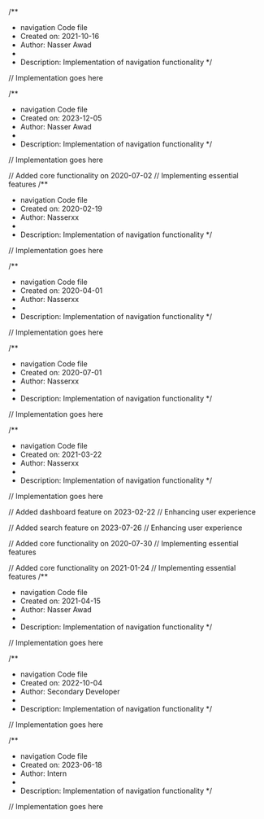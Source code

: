 /**
 * navigation Code file
 * Created on: 2021-10-16
 * Author: Nasser Awad
 *
 * Description: Implementation of navigation functionality
 */
 
// Implementation goes here

/**
 * navigation Code file
 * Created on: 2023-12-05
 * Author: Nasser Awad
 *
 * Description: Implementation of navigation functionality
 */
 
// Implementation goes here


// Added core functionality on 2020-07-02
// Implementing essential features
/**
 * navigation Code file
 * Created on: 2020-02-19
 * Author: Nasserxx
 *
 * Description: Implementation of navigation functionality
 */
 
// Implementation goes here

/**
 * navigation Code file
 * Created on: 2020-04-01
 * Author: Nasserxx
 *
 * Description: Implementation of navigation functionality
 */
 
// Implementation goes here

/**
 * navigation Code file
 * Created on: 2020-07-01
 * Author: Nasserxx
 *
 * Description: Implementation of navigation functionality
 */
 
// Implementation goes here

/**
 * navigation Code file
 * Created on: 2021-03-22
 * Author: Nasserxx
 *
 * Description: Implementation of navigation functionality
 */
 
// Implementation goes here


// Added dashboard feature on 2023-02-22
// Enhancing user experience

// Added search feature on 2023-07-26
// Enhancing user experience

// Added core functionality on 2020-07-30
// Implementing essential features

// Added core functionality on 2021-01-24
// Implementing essential features
/**
 * navigation Code file
 * Created on: 2021-04-15
 * Author: Nasser Awad
 *
 * Description: Implementation of navigation functionality
 */
 
// Implementation goes here

/**
 * navigation Code file
 * Created on: 2022-10-04
 * Author: Secondary Developer
 *
 * Description: Implementation of navigation functionality
 */
 
// Implementation goes here

/**
 * navigation Code file
 * Created on: 2023-06-18
 * Author: Intern
 *
 * Description: Implementation of navigation functionality
 */
 
// Implementation goes here

